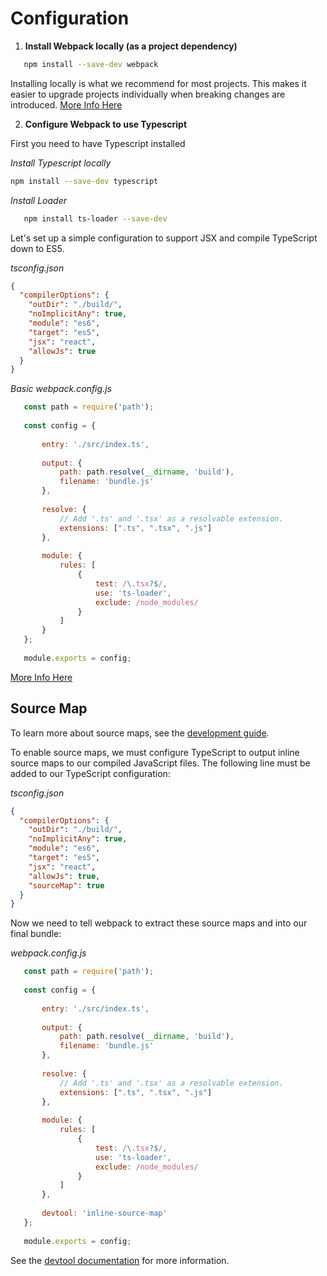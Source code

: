 Configuration
=============

1. **Install Webpack locally (as a project dependency)**
```bash
   npm install --save-dev webpack
```
Installing locally is what we recommend for most projects. 
This makes it easier to upgrade projects individually when breaking changes are introduced. 
[More Info Here](https://webpack.js.org/guides/installation/)

2. **Configure Webpack to use Typescript**

First you need to have Typescript installed

*Install Typescript locally*
```bash
npm install --save-dev typescript
```

*Install Loader*
```bash
   npm install ts-loader --save-dev
```

Let's set up a simple configuration to support JSX and compile TypeScript down to ES5.

*tsconfig.json*
```json
{
  "compilerOptions": {
    "outDir": "./build/",
    "noImplicitAny": true,
    "module": "es6",
    "target": "es5",
    "jsx": "react",
    "allowJs": true
  }
}
```

 *Basic webpack.config.js*
  
```javascript
   const path = require('path');
   
   const config = {
   
       entry: './src/index.ts',
   
       output: {
           path: path.resolve(__dirname, 'build'),
           filename: 'bundle.js'
       },
   
       resolve: {
           // Add '.ts' and '.tsx' as a resolvable extension.
           extensions: [".ts", ".tsx", ".js"]
       },
       
       module: {
           rules: [
               {
                   test: /\.tsx?$/,
                   use: 'ts-loader',
                   exclude: /node_modules/
               }
           ]
       }
   };
   
   module.exports = config;
```

[More Info Here](https://www.typescriptlang.org/docs/handbook/integrating-with-build-tools.html#webpack)

Source Map
----------
To learn more about source maps, see the [development guide](https://webpack.js.org/guides/development).

To enable source maps, we must configure TypeScript to output inline source maps to our compiled JavaScript files. 
The following line must be added to our TypeScript configuration:

*tsconfig.json*
```json
{
  "compilerOptions": {
    "outDir": "./build/",
    "noImplicitAny": true,
    "module": "es6",
    "target": "es5",
    "jsx": "react",
    "allowJs": true,
    "sourceMap": true
  }
}
```

Now we need to tell webpack to extract these source maps and into our final bundle:

*webpack.config.js*
  
```javascript
   const path = require('path');
   
   const config = {
   
       entry: './src/index.ts',
   
       output: {
           path: path.resolve(__dirname, 'build'),
           filename: 'bundle.js'
       },
   
       resolve: {
           // Add '.ts' and '.tsx' as a resolvable extension.
           extensions: [".ts", ".tsx", ".js"]
       },
       
       module: {
           rules: [
               {
                   test: /\.tsx?$/,
                   use: 'ts-loader',
                   exclude: /node_modules/
               }
           ]
       },
       
       devtool: 'inline-source-map'
   };
   
   module.exports = config;
```

See the [devtool documentation](https://webpack.js.org/configuration/devtool/) for more information.
